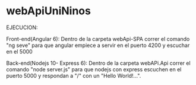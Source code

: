 # webApiUniNinos
EJECUCION:

Front-end(Angular 6): Dentro de la carpeta webApi-SPA correr el comando "ng seve" para que angular empiece a servir en el puerto 4200 y escuchar en el 5000

Back-end(Nodejs 10- Express 6): Dentro de la carpeta webAPi.Api correr el comando "node server.js" para que nodejs con express escuchen en el puerto 5000 y respondan a "/" con un "Hello World!...".
